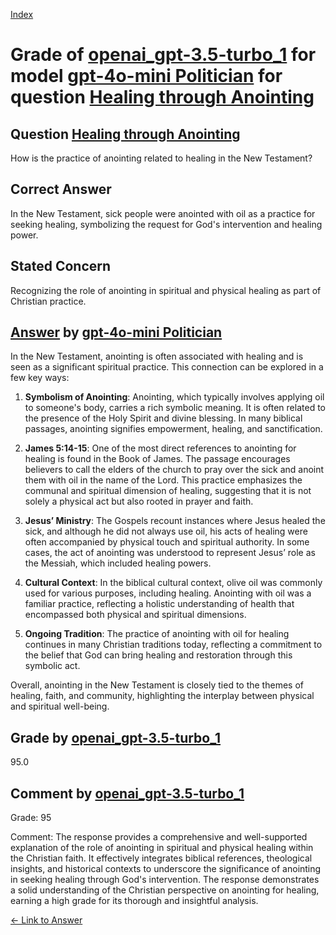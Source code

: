 
[Index](../../../../index.md)
# Grade of [openai_gpt-3.5-turbo_1](../../../grading_models/openai_gpt-3.5-turbo_1.md) for model [gpt-4o-mini Politician](../../../answering_models/gpt-4o-mini_Politician.md) for question [Healing through Anointing](../../../questions/Healing_through_Anointing.md)

## Question [Healing through Anointing](../../../questions/Healing_through_Anointing.md)
How is the practice of anointing related to healing in the New Testament?

## Correct Answer
In the New Testament, sick people were anointed with oil as a practice for seeking healing, symbolizing the request for God's intervention and healing power.

## Stated Concern
Recognizing the role of anointing in spiritual and physical healing as part of Christian practice.

## [Answer](../Healing_through_Anointing.md) by [gpt-4o-mini Politician](../../../answering_models/gpt-4o-mini_Politician.md)
In the New Testament, anointing is often associated with healing and is seen as a significant spiritual practice. This connection can be explored in a few key ways:

1. **Symbolism of Anointing**: Anointing, which typically involves applying oil to someone's body, carries a rich symbolic meaning. It is often related to the presence of the Holy Spirit and divine blessing. In many biblical passages, anointing signifies empowerment, healing, and sanctification.

2. **James 5:14-15**: One of the most direct references to anointing for healing is found in the Book of James. The passage encourages believers to call the elders of the church to pray over the sick and anoint them with oil in the name of the Lord. This practice emphasizes the communal and spiritual dimension of healing, suggesting that it is not solely a physical act but also rooted in prayer and faith.

3. **Jesus’ Ministry**: The Gospels recount instances where Jesus healed the sick, and although he did not always use oil, his acts of healing were often accompanied by physical touch and spiritual authority. In some cases, the act of anointing was understood to represent Jesus’ role as the Messiah, which included healing powers.

4. **Cultural Context**: In the biblical cultural context, olive oil was commonly used for various purposes, including healing. Anointing with oil was a familiar practice, reflecting a holistic understanding of health that encompassed both physical and spiritual dimensions. 

5. **Ongoing Tradition**: The practice of anointing with oil for healing continues in many Christian traditions today, reflecting a commitment to the belief that God can bring healing and restoration through this symbolic act.

Overall, anointing in the New Testament is closely tied to the themes of healing, faith, and community, highlighting the interplay between physical and spiritual well-being.

## Grade by [openai_gpt-3.5-turbo_1](../../../grading_models/openai_gpt-3.5-turbo_1.md)
95.0

## Comment by [openai_gpt-3.5-turbo_1](../../../grading_models/openai_gpt-3.5-turbo_1.md)
Grade: 95

Comment: The response provides a comprehensive and well-supported explanation of the role of anointing in spiritual and physical healing within the Christian faith. It effectively integrates biblical references, theological insights, and historical contexts to underscore the significance of anointing in seeking healing through God's intervention. The response demonstrates a solid understanding of the Christian perspective on anointing for healing, earning a high grade for its thorough and insightful analysis.

[&lt;- Link to Answer](../Healing_through_Anointing.md)
